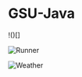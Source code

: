 # GSU-Java

!()[]

![Runner](https://i.imgur.com/jyUTY46.png)

![Weather](https://i.imgur.com/qma0hLn.png)